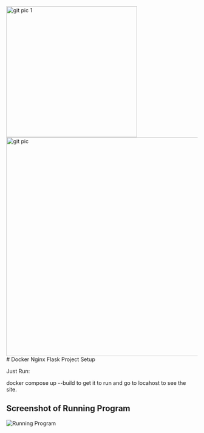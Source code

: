<img width="344" alt="git pic 1" src="https://user-images.githubusercontent.com/98075720/154882587-b729f059-fc08-48a7-bf0f-7514fac00d06.png">
<img width="575" alt="git pic" src="https://user-images.githubusercontent.com/98075720/154882588-ccc0a54d-8276-41ea-8b44-406b65b2b5e3.png">
# Docker Nginx Flask Project Setup

Just Run:

docker compose up --build to get it to run and go to locahost to see the site.

## Screenshot of Running Program

![Running Program](screenshots/running-program.png)
